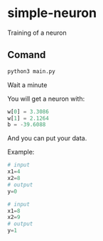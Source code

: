 # simple-neuron

Training of a neuron

## Comand

```sh
python3 main.py
```

Wait a minute

You will get a neuron with:

```python
w[0] = 3.3086
w[1] = 2.1264
b = -39.6088
```

And you can put your data.

Example:
```python
# input
x1=4
x2=8
# output
y=0

# input
x1=8
x2=9
# output
y=1
```
